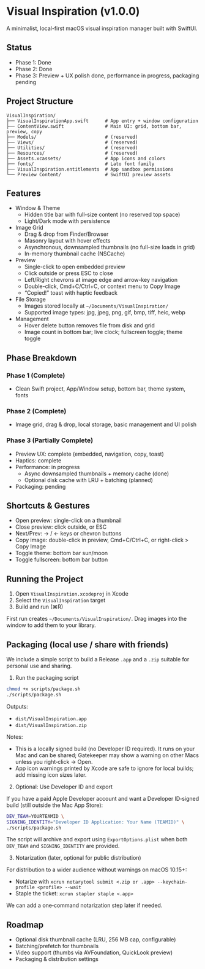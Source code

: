 # Visual Inspiration (v1.0.0)

A minimalist, local-first macOS visual inspiration manager built with SwiftUI.

## Status

- Phase 1: Done
- Phase 2: Done
- Phase 3: Preview + UX polish done, performance in progress, packaging pending

## Project Structure

```
VisualInspiration/
├── VisualInspirationApp.swift      # App entry + window configuration
├── ContentView.swift               # Main UI: grid, bottom bar, preview, copy
├── Models/                         # (reserved)
├── Views/                          # (reserved)
├── Utilities/                      # (reserved)
├── Resources/                      # (reserved)
├── Assets.xcassets/                # App icons and colors
├── fonts/                          # Lato font family
├── VisualInspiration.entitlements  # App sandbox permissions
└── Preview Content/                # SwiftUI preview assets
```

## Features

- Window & Theme
  - Hidden title bar with full-size content (no reserved top space)
  - Light/Dark mode with persistence
- Image Grid
  - Drag & drop from Finder/Browser
  - Masonry layout with hover effects
  - Asynchronous, downsampled thumbnails (no full-size loads in grid)
  - In-memory thumbnail cache (NSCache)
- Preview
  - Single-click to open embedded preview
  - Click outside or press ESC to close
  - Left/Right chevrons at image edge and arrow-key navigation
  - Double-click, Cmd+C/Ctrl+C, or context menu to Copy Image
  - “Copied!” toast with haptic feedback
- File Storage
  - Images stored locally at `~/Documents/VisualInspiration/`
  - Supported image types: jpg, jpeg, png, gif, bmp, tiff, heic, webp
- Management
  - Hover delete button removes file from disk and grid
  - Image count in bottom bar; live clock; fullscreen toggle; theme toggle

## Phase Breakdown

### Phase 1 (Complete)
- Clean Swift project, App/Window setup, bottom bar, theme system, fonts

### Phase 2 (Complete)
- Image grid, drag & drop, local storage, basic management and UI polish

### Phase 3 (Partially Complete)
- Preview UX: complete (embedded, navigation, copy, toast)
- Haptics: complete
- Performance: in progress
  - Async downsampled thumbnails + memory cache (done)
  - Optional disk cache with LRU + batching (planned)
- Packaging: pending

## Shortcuts & Gestures

- Open preview: single-click on a thumbnail
- Close preview: click outside, or ESC
- Next/Prev: → / ← keys or chevron buttons
- Copy image: double-click in preview, Cmd+C/Ctrl+C, or right-click > Copy Image
- Toggle theme: bottom bar sun/moon
- Toggle fullscreen: bottom bar button

## Running the Project

1. Open `VisualInspiration.xcodeproj` in Xcode
2. Select the `VisualInspiration` target
3. Build and run (⌘R)

First run creates `~/Documents/VisualInspiration/`. Drag images into the window to add them to your library.

## Packaging (local use / share with friends)

We include a simple script to build a Release `.app` and a `.zip` suitable for personal use and sharing.

1) Run the packaging script

```bash
chmod +x scripts/package.sh
./scripts/package.sh
```

Outputs:
- `dist/VisualInspiration.app`
- `dist/VisualInspiration.zip`

Notes:
- This is a locally signed build (no Developer ID required). It runs on your Mac and can be shared; Gatekeeper may show a warning on other Macs unless you right‑click → Open.
- App icon warnings printed by Xcode are safe to ignore for local builds; add missing icon sizes later.

2) Optional: Use Developer ID and export

If you have a paid Apple Developer account and want a Developer ID‑signed build (still outside the Mac App Store):

```bash
DEV_TEAM=YOURTEAMID \
SIGNING_IDENTITY="Developer ID Application: Your Name (TEAMID)" \
./scripts/package.sh
```

The script will archive and export using `ExportOptions.plist` when both `DEV_TEAM` and `SIGNING_IDENTITY` are provided.

3) Notarization (later, optional for public distribution)

For distribution to a wider audience without warnings on macOS 10.15+:
- Notarize with `xcrun notarytool submit <.zip or .app> --keychain-profile <profile> --wait`
- Staple the ticket: `xcrun stapler staple <.app>`

We can add a one‑command notarization step later if needed.

## Roadmap

- Optional disk thumbnail cache (LRU, 256 MB cap, configurable)
- Batching/prefetch for thumbnails
- Video support (thumbs via AVFoundation, QuickLook preview)
- Packaging & distribution settings
